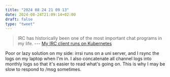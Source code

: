 ```yaml
---
title: "2024 08 24 21 09 13"
date: 2024-08-24T21:09:14+02:00
draft: false
type: "tweet"
---
```

> IRC has historically been one of the most important chat programs in my life. --- [My IRC client runs on Kubernetes](https://xeiaso.net/blog/2024/k8s-irc-client/)

Poor or lazy solution on my side: irrsi runs on a uni server, and I rsync the logs on my laptop when I'm in. I also concatenate all channel logs into monthly logs so that it's easier to read what's going on. This is why I may be slow to respond to /msg sometimes.
